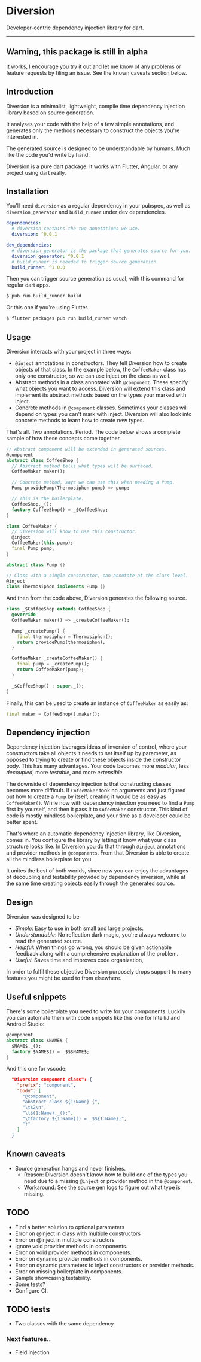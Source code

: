 
# Diversion

Developer-centric dependency injection library for dart.

----

## Warning, this package is still in alpha

It works, I encourage you try it out and let me know of any problems or feature
requests by filing an issue. See the known caveats section below.

## Introduction

Diversion is a minimalist, lightweight, compile time dependency injection
library based on source generation.

It analyses your code with the help of a few simple annotations, and generates
only the methods necessary to construct the objects you're interested in.

The generated source is designed to be understandable by humans. Much like the
code you'd write by hand.

Diversion is a pure dart package. It works with Flutter, Angular, or any
project using dart really.

## Installation

You'll need `diversion` as a regular dependency in your pubspec, as well as
`diversion_generator` and `build_runner` under dev dependencies.

```yaml
dependencies:
  # diversion contains the two annotations we use.
  diversion: ^0.0.1

dev_dependencies:
  # diversion_generator is the package that generates source for you.
  diversion_generator: ^0.0.1
  # build_runner is neeeded to trigger source generation.
  build_runner: ^1.0.0
```

Then you can trigger source generation as usual, with this command for regular
dart apps.

```sh
$ pub run build_runner build
```

Or this one if you're using Flutter.

```sh
$ flutter packages pub run build_runner watch
```

## Usage

Diversion interacts with your project in three ways:

- `@inject` annotations in constructors. They tell Diversion how to create
  objects of that class. In the example below, the `CoffeeMaker` class has only
one constructor, so we can use inject on the class as well.
- Abstract methods in a class annotated with `@component`. These specify what
  objects you want to access. Diversion will extend this class and implement
its abstract methods based on the types your marked with inject.
- Concrete methods in `@component` classes. Sometimes your classes will depend
  on types you can't mark with inject. Diversion will also look into concrete
methods to learn how to create new types.

That's all. Two annotations. Period. The code below shows a complete sample of
how these concepts come together.

```dart
// Abstract component will be extended in generated sources.
@component
abstract class CoffeeShop {
  // Abstract method tells what types will be surfaced.
  CoffeeMaker maker();

  // Concrete method, says we can use this when needing a Pump.
  Pump providePump(Thermosiphon pump) => pump;

  // This is the boilerplate.
  CoffeeShop._();
  factory CoffeeShop() = _$CoffeeShop;
}

class CoffeeMaker {
  // Diversion will know to use this constructor.
  @inject
  CoffeeMaker(this.pump);
  final Pump pump;
}

abstract class Pump {}

// Class with a single constructor, can annotate at the class level.
@inject
class Thermosiphon implements Pump {}
```

And then from the code above, Diversion generates the following source.

```dart
class _$CoffeeShop extends CoffeeShop {
  @override
  CoffeeMaker maker() => _createCoffeeMaker();

  Pump _createPump() {
    final thermosiphon = Thermosiphon();
    return providePump(thermosiphon);
  }

  CoffeeMaker _createCoffeeMaker() {
    final pump = _createPump();
    return CoffeeMaker(pump);
  }

  _$CoffeeShop() : super._();
}
```

Finally, this can be used to create an instance of `CoffeeMaker` as easily as:

```dart
final maker = CoffeeShop().maker();
```

## Dependency injection

Dependency injection leverages ideas of inversion of control, where your
constructors take all objects it needs to set itself up by parameter, as
opposed to trying to create or find these objects inside the constructor body.
This has many advantages. Your code becomes more *modular*, less *decoupled*,
more *testable*, and more *extensible*.

The downside of dependency injection is that constructing classes becomes more
difficult. If `CofeeMaker` took no arguments and just figured out how to create
a `Pump` by itself, creating it would be as easy as `CoffeeMaker()`.  While now
with dependency injection you need to find a `Pump` first by yourself, and then
it pass it to `CofeeMaker` constructor. This kind of code is mostly mindless
boilerplate, and your time as a developer could be better spent.

That's where an automatic dependency injection library, like Diversion, comes
in. You configure the library by letting it know what your class structure
looks like. In Diversion you do that through `@inject` annotations and provider
methods in `@components`. From that Diversion is able to create all the
mindless boilerplate for you.

It unites the best of both worlds, since now you can enjoy the advantages of
decoupling and testability provided by dependency inversion, while at the same
time creating objects easily through the generated source.

## Design

Diversion was designed to be
- *Simple*: Easy to use in both small and large projects.
- *Understandable*:  No reflection dark magic, you're always welcome to read
  the generated source.
- *Helpful*: When things go wrong, you should be given actionable feedback
  along with a comprehensive explanation of the problem.
- *Useful*: Saves time and improves code organization,

In order to fulfil these objective Diversion purposely drops support to many
features you might be used to from elsewhere.

## Useful snippets

There's some boilerplate you need to write for your components. Luckily you can automate
them with code snippets like this one for IntelliJ and Android Studio:

```dart
@component
abstract class $NAME$ {
  $NAME$._();
  factory $NAME$() = _$$$NAME$;
}
```

And this one for vscode:

```json
  "Diversion component class": {
    "prefix": "component",
    "body": [
      "@component",
      "abstract class ${1:Name} {",
      "\t$2\n",
      "\t${1:Name}._();",
      "\tfactory ${1:Name}() = _$${1:Name};",
      "}"
    ]
  }
```

## Known caveats

- Source generation hangs and never finishes.
  - Reason: Diversion doesn't know how to build one of the types you need due
    to a missing `@inject` or provider method in the `@component`.
  - Workaround: See the source gen logs to figure out what type is missing.

## TODO

- Find a better solution to optional parameters
- Error on @inject in class with multiple constructors
- Error on @inject in multiple constructors
- Ignore void provider methods in components.
- Error on void provider methods in components.
- Error on dynamic provider methods in components.
- Error on dynamic parameters to inject constructors or provider methods.
- Error on missing boilerplate in components.
- Sample showcasing testability.
- Some tests?
- Configure CI.

## TODO tests

- Two classes with the same dependency

### Next features..
- Field injection
